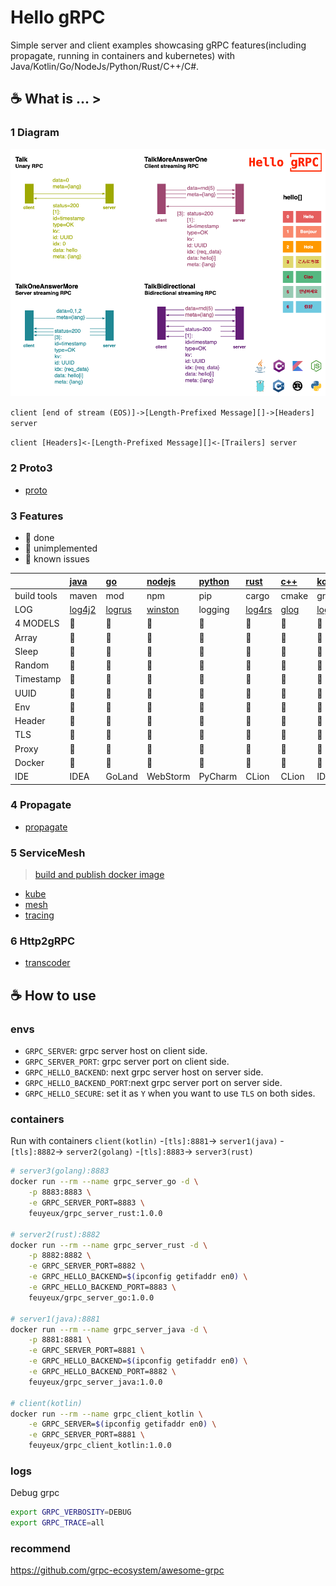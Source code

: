 # Hello gRPC

Simple server and client examples showcasing gRPC features(including propagate, running in containers and kubernetes) with Java/Kotlin/Go/NodeJs/Python/Rust/C++/C#.

## :coffee: What is ... >

### 1 Diagram

![grpc_diagram](img/grpc_diagram.png)

`client [end of stream (EOS)]->[Length-Prefixed Message][]->[Headers] server`

`client [Headers]<-[Length-Prefixed Message][]<-[Trailers] server`

### 2 Proto3

- [proto](grpc/proto)

### 3 Features

- :apple: done
- :green_apple: unimplemented
- 🥑 known issues

|             | [java](grpc/hello-grpc-java)               | [go](grpc/hello-grpc-go)             | [nodejs](grpc/hello-grpc-nodejs)                 | [python](grpc/hello-grpc-python) | [rust](grpc/hello-grpc-rust)     | [c++](grpc/hello-grpc-cpp)             | [kotlin](grpc/hello-grpc-kotlin)           | [c#](grpc/hello-grpc-csharp)              |
| :---------- | :----------------------------------------- | :----------------------------------- | :----------------------------------------------- | :------------------------------- | :------------------------------- | :------------------------------------- | :----------------------------------------- | :---------------------------------------- |
| build tools | maven                                      | mod                                  | npm                                              | pip                              | cargo                            | cmake                                  | gradle                                     | nuget                                     |
| LOG         | [log4j2](https://logging.apache.org/log4j) | [logrus](github.com/sirupsen/logrus) | [winston](https://www.npmjs.com/package/winston) | logging                          | [log4rs](https://docs.rs/log4rs) | [glog](https://github.com/google/glog) | [log4j2](https://logging.apache.org/log4j) | [log4net](https://logging.apache.org/log) |
| 4 MODELS    | :apple:                                    | :apple:                              | :apple:                                          | :apple:                          | :apple:                          | :apple:                                | :apple:                                    | :apple:                                   |
| Array       | :apple:                                    | :apple:                              | :apple:                                          | :apple:                          | :apple:                          | :apple:                                | :apple:                                    | :apple:                                   |
| Sleep       | :apple:                                    | :apple:                              | :apple:                                          | :apple:                          | :apple:                          | :apple:                                | :apple:                                    | :apple:                                   |
| Random      | :apple:                                    | :apple:                              | :apple:                                          | :apple:                          | :apple:                          | :apple:                                | :apple:                                    | :apple:                                   |
| Timestamp   | :apple:                                    | :apple:                              | :apple:                                          | :apple:                          | :apple:                          | :apple:                                | :apple:                                    | :apple:                                   |
| UUID        | :apple:                                    | :apple:                              | :apple:                                          | :apple:                          | :apple:                          | :green_apple:                          | :apple:                                    | :apple:                                   |
| Env         | :apple:                                    | :apple:                              | :apple:                                          | :apple:                          | :apple:                          | :apple:                                | :apple:                                    | :apple:                                   |
| Header      | :apple:                                    | :apple:                              | :apple:                                          | :apple:                          | :apple:                          | :apple:                                | :apple:                                    | :apple:                                   |
| TLS         | :apple:                                    | :apple:                              | 🥑                                                | :apple:                          | :apple:                          | :apple:                                | :apple:                                    | :apple:                                   |
| Proxy       | :apple:                                    | :apple:                              | :apple:                                          | :apple:                          | :apple:                          | :apple:                                | :apple:                                    | :apple:                                   |
| Docker      | :apple:                                    | :apple:                              | :apple:                                          | :apple:                          | :apple:                          | :apple:                                | :apple:                                    | :apple:                                   |
| IDE         | IDEA                                       | GoLand                               | WebStorm                                         | PyCharm                          | CLion                            | CLion                                  | IDEA                                       | Rider                                     |

### 4 Propagate

- [propagate](grpc/propagate)

### 5 ServiceMesh

> [build and publish docker image](grpc/docker/README.md)

- [kube](kube)
- [mesh](mesh)
- [tracing](tracing)

### 6 Http2gRPC

- [transcoder](transcoder)

## :coffee: How to use

### envs

- `GRPC_SERVER`: grpc server host on client side.
- `GRPC_SERVER_PORT`: grpc server port on client side.
- `GRPC_HELLO_BACKEND`: next grpc server host on server side.
- `GRPC_HELLO_BACKEND_PORT`:next grpc server port on server side.
- `GRPC_HELLO_SECURE`: set it as `Y` when you want to use `TLS` on both sides.

### containers

Run with containers
`client(kotlin)` -`[tls]:8881`-> `server1(java)` -`[tls]:8882`-> `server2(golang)` -`[tls]:8883`-> `server3(rust)`

```bash
# server3(golang):8883
docker run --rm --name grpc_server_go -d \
    -p 8883:8883 \
    -e GRPC_SERVER_PORT=8883 \
    feuyeux/grpc_server_rust:1.0.0

# server2(rust):8882
docker run --rm --name grpc_server_rust -d \
    -p 8882:8882 \
    -e GRPC_SERVER_PORT=8882 \
    -e GRPC_HELLO_BACKEND=$(ipconfig getifaddr en0) \
    -e GRPC_HELLO_BACKEND_PORT=8883 \
    feuyeux/grpc_server_go:1.0.0

# server1(java):8881
docker run --rm --name grpc_server_java -d \
    -p 8881:8881 \
    -e GRPC_SERVER_PORT=8881 \
    -e GRPC_HELLO_BACKEND=$(ipconfig getifaddr en0) \
    -e GRPC_HELLO_BACKEND_PORT=8882 \
    feuyeux/grpc_server_java:1.0.0

# client(kotlin)
docker run --rm --name grpc_client_kotlin \
    -e GRPC_SERVER=$(ipconfig getifaddr en0) \
    -e GRPC_SERVER_PORT=8881 \
    feuyeux/grpc_client_kotlin:1.0.0
```

### logs

Debug grpc

```bash
export GRPC_VERBOSITY=DEBUG
export GRPC_TRACE=all
```

### recommend

<https://github.com/grpc-ecosystem/awesome-grpc>
